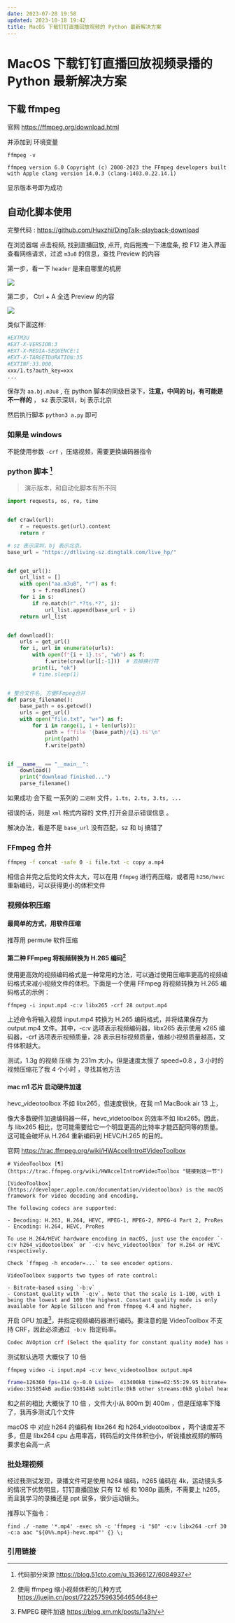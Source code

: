 ```yaml
---
date: 2023-07-28 19:58
updated: 2023-10-18 19:42
title: MacOS 下载钉钉直播回放视频的 Python 最新解决方案
---
```


# MacOS 下载钉钉直播回放视频录播的 Python 最新解决方案

## 下载 ffmpeg

官网 https://ffmpeg.org/download.html

并添加到 环境变量 

```shell
ffmpeg -v

ffmpeg version 6.0 Copyright (c) 2000-2023 the FFmpeg developers built with Apple clang version 14.0.3 (clang-1403.0.22.14.1)
```

显示版本号即为成功

## 自动化脚本使用


完整代码 :  https://github.com/Huxzhi/DingTalk-playback-download

在浏览器端 点击视频, 找到直播回放, 点开, 向后拖拽一下进度条, 按 F12 进入界面查看网络请求，过滤 `m3u8` 的信息，查找 Preview 的内容

第一步，看一下 `header` 是来自哪里的机房


![](./_images/dingtalkdownload-01.png)

第二步， Ctrl + A 全选 Preview 的内容 

![](./_images/dingtalkdownload-02.png)

类似下面这样:

```sh
#EXTM3U
#EXT-X-VERSION:3
#EXT-X-MEDIA-SEQUENCE:1
#EXT-X-TARGETDURATION:35
#EXTINF:33.000,
xxx/1.ts?auth_key=xxx
...
```


保存为 ​​`aa.bj.m3u8` ​​, 在 python 脚本的同级目录下，**注意，中间的 bj，有可能是不一样的** ， sz 表示深圳，bj 表示北京 

然后执行脚本 `python3 a.py` 即可

### 如果是 windows

不能使用参数 `-crf` ，压缩视频，需要更换编码器指令

### python 脚本 [^1]

> 演示版本，和自动化脚本有所不同

```python
import requests, os, re, time


def crawl(url):
    r = requests.get(url).content
    return r

# sz 表示深圳，bj 表示北京，
base_url = "https://dtliving-sz.dingtalk.com/live_hp/"


def get_url():
    url_list = []
    with open("aa.m3u8", "r") as f:
        s = f.readlines()
    for i in s:
        if re.match(r".*?ts.*?", i):
            url_list.append(base_url + i)
    return url_list


def download():
    urls = get_url()
    for i, url in enumerate(urls):
        with open(f"{i + 1}.ts", "wb") as f:
            f.write(crawl(url[:-1]))  # 去掉换行符
        print(i, "ok")
        # time.sleep(1)


# 整合文件名, 方便FFmpeg合并
def parse_filename():
    base_path = os.getcwd()
    urls = get_url()
    with open("file.txt", "w+") as f:
        for i in range(1, 1 + len(urls)):
            path = f"file '{base_path}/{i}.ts'\n"
            print(path)
            f.write(path)


if __name__ == "__main__":
    download()
    print("download finished...")
    parse_filename()
```

如果成功 会下载 一系列的 `二进制` 文件，`1.ts, 2.ts, 3.ts, ...`

错误的话，则是 `xml` 格式内容的 文件,打开会显示错误信息 。

解决办法，看是不是 `base_url` 没有匹配，sz 和 bj 搞错了

### FFmpeg 合并

```sh
ffmpeg -f concat -safe 0 -i file.txt -c copy a.mp4
```

相信合并完之后觉的文件太大，可以在用 `ffmpeg` 进行再压缩，或者用 `h256/hevc` 重新编码，可以获得更小的体积文件

### 视频体积压缩

#### 最简单的方式，用软件压缩

推荐用 permute 软件压缩

#### 第二种 FFmpeg 将视频转换为 H.265 编码[^2]

使用更高效的视频编码格式是一种常用的方法，可以通过使用压缩率更高的视频编码格式来减小视频文件的体积。下面是一个使用 FFmpeg 将视频转换为 H.265 编码格式的示例：

`ffmpeg -i input.mp4 -c:v libx265 -crf 28 output.mp4`

上述命令将输入视频 input.mp4 转换为 H.265 编码格式，并将结果保存为 output.mp4 文件。其中，-c:v 选项表示视频编码器，libx265 表示使用 x265 编码器，-crf 选项表示视频质量，28 表示目标视频质量，值越小视频质量越高，文件体积越大。

测试，1.3g 的视频 压缩 为 231m 大小，但是速度太慢了 speed=0.8 ，3 小时的视频压缩花了我 4 个小时 ，寻找其他方法

#### mac m1 芯片 启动硬件加速

hevc_videotoolbox 不如 libx265，但速度很快，在我 m1 MacBook air 13 上，

像大多数硬件加速编码器一样，hevc_videtoolbox 的效率不如 libx265。因此，与 libx265 相比，您可能需要给它一个明显更高的比特率才能匹配同等的质量。这可能会破坏从 H.264 重新编码到 HEVC/H.265 的目的。

官网 https://trac.ffmpeg.org/wiki/HWAccelIntro#VideoToolbox

```
# VideoToolbox [¶](https://trac.ffmpeg.org/wiki/HWAccelIntro#VideoToolbox "链接到这一节")

[​VideoToolbox](https://developer.apple.com/documentation/videotoolbox) is the macOS framework for video decoding and encoding.

The following codecs are supported:

- Decoding: H.263, H.264, HEVC, MPEG-1, MPEG-2, MPEG-4 Part 2, ProRes
- Encoding: H.264, HEVC, ProRes

To use H.264/HEVC hardware encoding in macOS, just use the encoder `-c:v h264_videotoolbox` or `-c:v hevc_videotoolbox` for H.264 or HEVC respectively.

Check `ffmpeg -h encoder=...` to see encoder options.

VideoToolbox supports two types of rate control:

- Bitrate-based using `-b:v`
- Constant quality with `-q:v`. Note that the scale is 1-100, with 1 being the lowest and 100 the highest. Constant quality mode is only available for Apple Silicon and from ffmpeg 4.4 and higher.
```

开启 GPU 加速[^3]，并指定视频编码器进行编码。要注意的是 VideoToolbox 不支持 CRF，因此必须通过  `-b:v`  指定码率。

```sh
Codec AVOption crf (Select the quality for constant quality mode) has not been used for any stream. The most likely reason is either wrong type (e.g. a video option with no video streams) or that it is a private option of some encoder which was not actually used for any stream.
```

测试默认选项 大概快了 10 倍

`ffmpeg video -i input.mp4 -c:v hevc_videotoolbox output.mp4`

```sh
frame=126360 fps=114 q=-0.0 Lsize=  413400kB time=02:55:29.95 bitrate= 321.6kbits/s dup=663 drop=0 speed=9.51x
video:315854kB audio:93814kB subtitle:0kB other streams:0kB global headers:0kB muxing overhead: 0.910847%
```

和之前的相比 大概快了 10 倍 ，文件大小从 800m 到 400m ，但是压缩率下降了，我再多测试几个文件

macOS 中 对应 h264 的编码有 libx264 和 h264_videotoolbox ，两个速度差不多，但是 libx264 cpu 占用率高，转码后的文件体积也小，听说播放视频的解码要求也会高一点

### 批处理视频

经过我测试发现，录播文件可是使用 h264 编码，h265 编码在 4k，运动镜头多的情况下优势明显，钉钉直播回放 只有 12 帧 和 1080p 画质，不需要上 h265，而且我学习的录播还是 ppt 居多，很少运动镜头。

推荐以下指令：

`find ./ -name '*.mp4' -exec sh -c 'ffmpeg -i "$0" -c:v libx264 -crf 30 -c:a aac "${0%%.mp4}-hevc.mp4"' {} \;`

### 引用链接

[^1]: 代码部分来源 https://blog.51cto.com/u_15366127/6084937
[^2]: 使用 ffmpeg 缩小视频体积的几种方式 https://juejin.cn/post/7222575963564654648
[^3]: FMPEG 硬件加速 https://blog.xm.mk/posts/1a3h/

